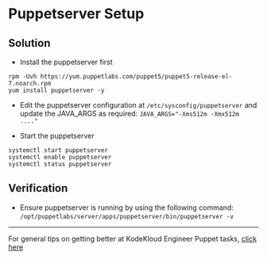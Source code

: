 # Puppetserver Setup
## Solution
* Install the puppetserver first
```UNIX
rpm -Uvh https://yum.puppetlabs.com/puppet5/puppet5-release-el-7.noarch.rpm
yum install puppetserver -y
```
* Edit the puppetserver configuration at `/etc/sysconfig/puppetserver` and update the JAVA_ARGS as required: `JAVA_ARGS="-Xms512m -Xmx512m ...."`

* Start the puppetserver
```
systemctl start puppetserver
systemctl enable puppetserver
systemctl status puppetserver
```

## Verification
* Ensure puppetserver is running by using the following command:
`/opt/puppetlabs/server/apps/puppetserver/bin/puppetserver -v`

---
For general tips on getting better at KodeKloud Engineer Puppet tasks, [click here](./README.md)


